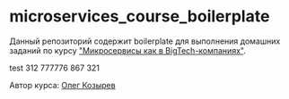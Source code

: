 # microservices_course_boilerplate

Данный репозиторий содержит boilerplate для выполнения домашних заданий по курсу ["Микросервисы как в BigTech-компаниях"](https://olezhek28.courses/).

test    312    777776 867 321

Автор курса: [Олег Козырев](https://www.linkedin.com/in/olezhek28/)
